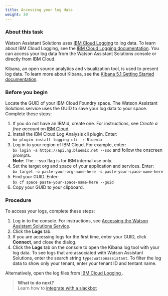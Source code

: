 ```yaml
---
title: Accessing your log data
weight: 30
---
```


### About this task
Watson Assistant Solutions uses [IBM Cloud Logging](https://logging.ng.bluemix.net/app/) to log data.   To learn about IBM Cloud Logging, see the [IBM Cloud Logging documentation](https://console.bluemix.net/docs/services/CloudLogAnalysis/index.html#getting-started-with-cla). You can access your log data from the Watson Assistant Solutions console or directly from IBM Cloud.

Kibana, an open source analytics and visualization tool, is used to present log data. To learn more about Kibana, see the [Kibana 5.1 Getting Started documentation](https://www.elastic.co/guide/en/kibana/5.1/getting-started.html).

### Before you begin
Locate the GUID of your IBM Cloud Foundry space. The Watson Assistant Solutions service uses the GUID to save your log data to your space. Complete these steps:
1. If you do not have an IBMid, create one. For instructions, see *Create a free account* on  [IBM Cloud](https://bluemix.net).
2. Install the IBM Cloud Log Analysis cli plugin.  Enter:<br>
`bx plugin install logging-cli -r Bluemix`
3. Log in to your region of IBM Cloud.  For example, enter:<br>
`bx login -a https://api.ng.bluemix.net --sso` and follow the onscreen prompts. <br>
**Note**: The --sso flag is for IBM internal use only.
4. Set the target org and space of your application and services. Enter:<br>
`bx target -o paste-your-org-name-here -s paste-your-space-name-here`
5. Find your GUID.  Enter:<br>
`bx cf space paste-your-space-name-here --guid`
6. Copy your GUID to your clipboard.

### Procedure
To access your logs, complete these steps:
1. Log in to the console. For instructions, see [Accessing the Watson Assistant Solutions Service]({{site.baseurl}}/get-started/get-api-key/).
2. Click the **Logs** tab.
3. If you are accessing logs for the first time, enter your GUID, click **Connect**, and close the dialog.
4. Click the **Logs** tab on the console to open the Kibana log tool with your log data.  To see logs that are associated with  Watson Assistant Solutions, enter the search string `type:watsonassistant`.  To filter the log data to show only your tenant, enter your tenant ID and tentant name.

Alternatively, open the log files from [IBM Cloud Logging ](https://console.bluemix.net/docs/services/CloudLogAnalysis/index.html#getting-started-with-cla).
> **What to do next?**<br/>
Learn how to [integrate with a slackbot]({{site.baseurl}}/further-topics/slackbot-integration/)
